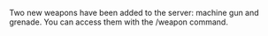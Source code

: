 Two new weapons have been added to the server: machine gun and grenade. You can access them with the /weapon command.
